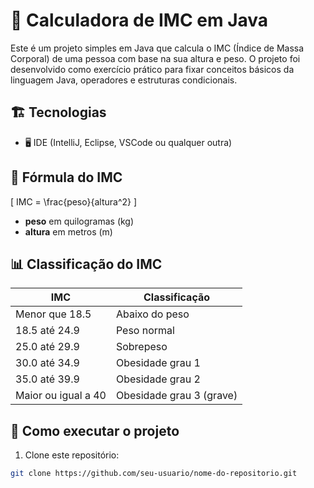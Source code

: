 # 🧮 Calculadora de IMC em Java

Este é um projeto simples em Java que calcula o IMC (Índice de Massa Corporal) de uma pessoa com base na sua altura e peso. O projeto foi desenvolvido como exercício prático para fixar conceitos básicos da linguagem Java, operadores e estruturas condicionais.

## 🏗️ Tecnologias


- 🖥️ IDE (IntelliJ, Eclipse, VSCode ou qualquer outra)

## 📐 Fórmula do IMC

\[
IMC = \frac{peso}{altura^2}
\]

- **peso** em quilogramas (kg)
- **altura** em metros (m)

## 📊 Classificação do IMC

| IMC                 | Classificação             |
| ------------------- | ------------------------- |
| Menor que 18.5      | Abaixo do peso            |
| 18.5 até 24.9       | Peso normal               |
| 25.0 até 29.9       | Sobrepeso                 |
| 30.0 até 34.9       | Obesidade grau 1          |
| 35.0 até 39.9       | Obesidade grau 2          |
| Maior ou igual a 40 | Obesidade grau 3 (grave)  |

## 🚀 Como executar o projeto

1. Clone este repositório:

```bash
git clone https://github.com/seu-usuario/nome-do-repositorio.git
